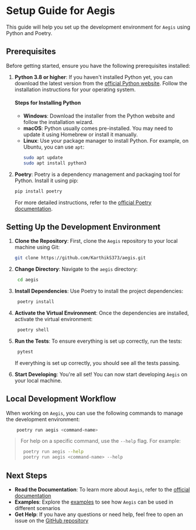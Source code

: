 <a name="readme-top"></a>

# Setup Guide for Aegis

This guide will help you set up the development environment for `Aegis` using Python and Poetry.

## Prerequisites

Before getting started, ensure you have the following prerequisites installed:

1. **Python 3.8 or higher**: If you haven't installed Python yet, you can download the latest version from the [official Python website](https://www.python.org/downloads/). Follow the installation instructions for your operating system.

   #### Steps for Installing Python

   - **Windows**: Download the installer from the Python website and follow the installation wizard.
   - **macOS**: Python usually comes pre-installed. You may need to update it using Homebrew or install it manually.
   - **Linux**: Use your package manager to install Python. For example, on Ubuntu, you can use `apt`:
     ```bash
     sudo apt update
     sudo apt install python3
     ```

2. **Poetry**: Poetry is a dependency management and packaging tool for Python. Install it using pip:

   ```bash
   pip install poetry
   ```

   For more detailed instructions, refer to the [official Poetry documentation](https://python-poetry.org/docs/).

## Setting Up the Development Environment

1. **Clone the Repository**: First, clone the `Aegis` repository to your local machine using Git:

   ```bash
   git clone https://github.com/KarthikS373/aegis.git
   ```

2. **Change Directory**: Navigate to the `aegis` directory:

   ```bash
    cd aegis
   ```

3. **Install Dependencies**: Use Poetry to install the project dependencies:

   ```bash
    poetry install
   ```

4. **Activate the Virtual Environment**: Once the dependencies are installed, activate the virtual environment:

   ```bash
    poetry shell
   ```

5. **Run the Tests**: To ensure everything is set up correctly, run the tests:

   ```bash
    pytest
   ```

   If everything is set up correctly, you should see all the tests passing.

6. **Start Developing**: You're all set! You can now start developing `Aegis` on your local machine.

## Local Development Workflow

When working on `Aegis`, you can use the following commands to manage the development environment:

```bash
    poetry run aegis <command-name>
```

> For help on a specific command, use the `--help` flag. For example:
>
> ```bash
>  poetry run aegis --help
>  poetry run aegis <command-name> --help
> ```

## Next Steps

- **Read the Documentation**: To learn more about `Aegis`, refer to the [official documentation](../docs)
- **Examples**: Explore the [examples](examples) to see how `Aegis` can be used in different scenarios
- **Get Help**: If you have any questions or need help, feel free to open an issue on the [GitHub repository](https://github.com/karthiks373/aegis/issues)

